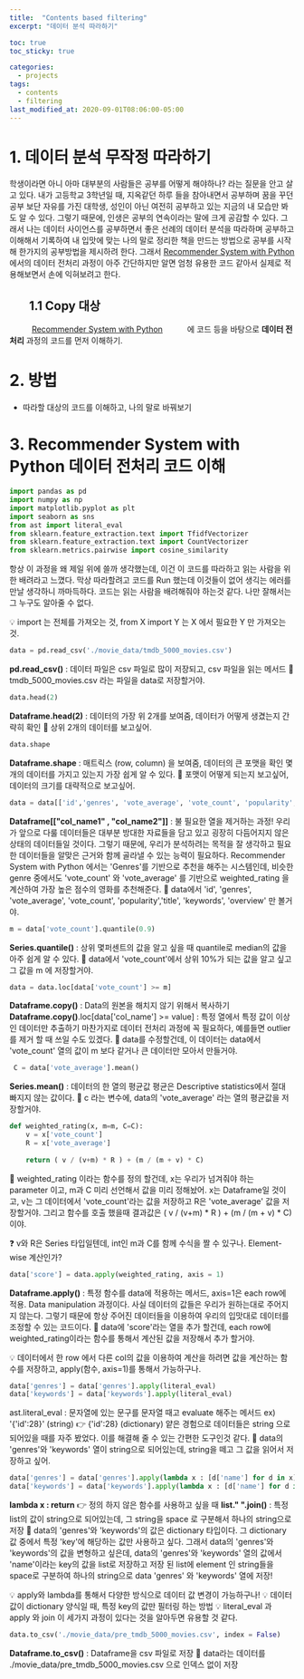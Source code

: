 ```yaml
---
title:  "Contents based filtering"
excerpt: "데이터 분석 따라하기"

toc: true
toc_sticky: true

categories:
  - projects
tags:
  - contents
  - filtering
last_modified_at: 2020-09-01T08:06:00-05:00
---
```




# 1. 데이터 분석 무작정 따라하기
학생이라면 아니 아마 대부분의 사람들은 공부를 어떻게 해야하나? 라는 질문을 안고 살고 있다. 내가 고등학교 3학년일 때, 지옥같던 하루 들을 참아내면서 공부하며 꿈을 꾸던 공부 보단 자유를 가진 대학생, 성인이 아닌 여전히 공부하고 있는 지금의 내 모습만 봐도 알 수 있다. 그렇기 때문에, 인생은 공부의 연속이라는 말에 크게 공감할 수 있다. 그래서 나는 데이터 사이언스를 공부하면서 좋은 선례의 데이터 분석을 따라하며 공부하고 이해해서 기록하여 내 입맛에 맞는 나의 말로 정리한 책을 만드는 방법으로 공부를 시작해 한가지의 공부방법을 제시하려 한다. 그래서 [Recommender System with Python](https://lsjsj92.tistory.com/597)  에서의 데이터 전처리 과정이 아주 간단하지만 알면 엄청 유용한 코드 같아서 실제로 적용해보면서 손에 익혀보려고 한다.

##   &nbsp; &nbsp;&nbsp; &nbsp;   1.1 Copy 대상
&nbsp; &nbsp;  &nbsp; &nbsp; &nbsp; [Recommender System with Python](https://lsjsj92.tistory.com/597) 
&nbsp; &nbsp;  &nbsp; &nbsp; &nbsp;  에 코드 등을 바탕으로 **데이터 전처리** 과정의 코드를 먼저 이해하기.

# 2. 방법
- 따라할 대상의 코드를 이해하고, 나의 말로 바꿔보기

# 3. Recommender System with Python 데이터 전처리 코드 이해
```python
import pandas as pd
import numpy as np
import matplotlib.pyplot as plt
import seaborn as sns
from ast import literal_eval
from sklearn.feature_extraction.text import TfidfVectorizer
from sklearn.feature_extraction.text import CountVectorizer
from sklearn.metrics.pairwise import cosine_similarity
```


항상 이 과정을 왜 제일 위에 쓸까 생각했는데, 이건 이 코드를 따라하고 읽는 사람을 위한 배려라고 느꼈다. 막상 따라할려고 코드를 Run 했는데 이것들이 없어 생긱는 에러를 만날 생각하니 까마득하다. 코드는 읽는 사람을 배려해줘야 하는것 같다. 나만 잘해서는 그 누구도 알아줄 수 없다.

💡 import 는 전체를 가져오는 것, from X import Y 는 X 에서 필요한 Y 만 가져오는 것.
```python
data = pd.read_csv('./movie_data/tmdb_5000_movies.csv')
```

**pd.read_csv()** : 데이터 파일은 csv 파일로 많이 저장되고, csv 파일을 읽는 메서드 
👨  tmdb_5000_movies.csv 라는 파일을 data로 저장할거야.

```python
data.head(2)
```

**Dataframe.head(2)** : 데이터의 가장 위 2개를 보여줌, 데이터가 어떻게 생겼는지 간략히 확인
 👨 상위 2개의 데이터를 보고싶어.

```py
data.shape 
```

**Dataframe.shape** : 매트릭스 (row, column) 을 보여줌, 데이터의 큰 포맷을 확인
몇개의 데이터를 가지고 있는지 가장 쉽게 알 수 있다.
 👨 포맷이 어떻게 되는지 보고싶어, 데이터의 크기를 대략적으로 보고싶어.

```py
data = data[['id','genres', 'vote_average', 'vote_count', 'popularity','title', 'keywords', 'overview']]
```

**Dataframe[["col_name1" , "col_name2"]]** : 불 필요한 열을 제거하는 과정!
우리가 앞으로 다룰 데이터들은 대부분 방대한 자료들을 담고 있고 굉장히 다듬어지지 않은 상태의 데이터들일 것이다. 그렇기 때문에, 우리가 분석하려는 목적을 잘 생각하고 필요한 데이터들을 알맞은 근거와 함께 골라낼 수 있는 능력이 필요하다. Recommender System with Python 에서는 'Genres'를 기반으로 추천을 해주는 시스템인데, 비슷한 genre 중에서도 'vote_count' 와 'vote_average' 를 기반으로 weighted_rating 을 계산하여 가장 높은 점수의 영화를 추천해준다.
👨 data에서 'id', 'genres', 'vote_average', 'vote_count', 'popularity','title',  'keywords', 'overview' 만 볼거야.

```py
m = data['vote_count'].quantile(0.9)
```

**Series.quantile()** : 상위 몇퍼센트의 값을 알고 싶을 때 
quantile로 median의 값을 아주 쉽게 알 수 있다.
👨 data에서 'vote_count'에서 상위 10%가 되는 값을 알고 싶고 그 값을 m 에 저장할거야.

```py
data = data.loc[data['vote_count'] >= m]
```

**Dataframe.copy()** : Data의 원본을 해치지 않기 위해서 복사하기
**Dataframe.copy()**.loc[data['col_name'] >= value] : 특정 열에서 특정 값이 이상인 데이터만 추출하기
마찬가지로 데이터 전처리 과정에 꼭 필요하다, 예를들면 outlier 를 제거 할 때 쓰일 수도 있겠다.
👨 data를 수정할건데, 이 데이터는 data에서 'vote_count' 열의 값이 m 보다 같거나 큰 데이터만 모아서 만들거야.

```py
 C = data['vote_average'].mean()
```

**Series.mean()** : 데이터의 한 열의 평균값
평균은 Descriptive statistics에서 절대 빠지지 않는 값이다.
👨 c 라는 변수에, data의 'vote_average' 라는 열의 평균값을 저장할거야.

```py
def weighted_rating(x, m=m, C=C):
    v = x['vote_count']
    R = x['vote_average']
    
    return ( v / (v+m) * R ) + (m / (m + v) * C)
```

👨  weighted_rating 이라는 함수를 정의 할건데, x는 우리가 넘겨줘야 하는 parameter 이고, m과 C 미리 선언해서 값을 미리 정해놨어. x는 Dataframe일 것이고, v는 그 데이터에서 'vote_count'라는 값을 저장하고 R은 'vote_average' 값을 저장할거야. 그리고 함수를 호출 했을때 결과값은 ( v / (v+m) * R ) + (m / (m + v) * C) 이야. 

❓ v와 R은 Series 타입일텐데, int인 m과 C를 함께 수식을 짤 수 있구나. Element-wise 계산인가?

```py
data['score'] = data.apply(weighted_rating, axis = 1)
```
**Dataframe.apply()** : 특정 함수를 data에 적용하는 메서드, axis=1은 each row에 적용.
Data manipulation 과정이다. 사실 데이터의 값들은 우리가 원하는대로 주어지지 않는다. 그렇기 때문에 항상 주어진 데이터들을 이용하여 우리의 입맛대로 데이터를 조정할 수 있는 코드이다.
👨 data에 'score'라는 열을 추가 할건데, each row에 weighted_rating이라는 함수를 통해서 계산된 값을 저장해서 추가 할거야.

💡 데이터에서 한 row 에서 다른 col의 값을 이용하여 계산을 하려면 값을 계산하는 함수를 저장하고, apply(함수, axis=1)를 통해서 가능하구나.

```py
data['genres'] = data['genres'].apply(literal_eval)
data['keywords'] = data['keywords'].apply(literal_eval)
```

ast.literal_eval : 문자열에 있는 문구를 문자열 때고 evaluate 해주는 메서드 ex) '{'id':28}' (string)  👉  {'id':28} (dictionary)
얕은 경험으로 데이터들은 string 으로 되어있을 때를 자주 봤었다. 이를 해결해 줄 수 있는 간편한 도구인것 같다.
👨 data의 'genres'와 'keywords' 열이 string으로 되어있는데, string을 떼고 그 값을 읽어서 저장하고 싶어.

```py
data['genres'] = data['genres'].apply(lambda x : [d['name'] for d in x]).apply(lambda x : " ".join(x))
data['keywords'] = data['keywords'].apply(lambda x : [d['name'] for d in x]).apply(lambda x : " ".join(x))
```
**lambda x : return**  👉  정의 하지 않은 함수를 사용하고 싶을 때 
**list." ".join()** : 특정 list의 값이 string으로 되어있는데, 그 string을 space 로 구분해서 하나의 string으로 저장
👨 data의 'genres'와 'keywords'의 값은 dictionary 타입이다. 그 dictionary 값 중에서 특정 'key'에 해당하는 값만 사용하고 싶다. 그래서
data의 'genres'와 'keywords'의 값을 변형하고 싶은데, data의 'genres'와 'keywords' 열의 값에서 'name'이라는 key의 값을 list로 저장하고 저장 된 list에 element 인 string들을 space로 구분하여 하나의 string으로 data 'genres' 와 'keywords' 열에 저장!

💡 apply와 lambda를 통해서 다양한 방식으로 데이터 값 변경이 가능하구나!
💡 데이터 값이 dictionary 양식일 때, 특정 key의 값만 필터링 하는 방법
💡 literal_eval 과 apply 와 join 이 세가지 과정이 있다는 것을 알아두면 유용할 것 같다.

```py
data.to_csv('./movie_data/pre_tmdb_5000_movies.csv', index = False)
```

**Dataframe.to_csv()** : Dataframe을 csv 파일로 저장 
👨 data라는 데이터를 ./movie_data/pre_tmdb_5000_movies.csv 으로 인덱스 없이 저장

